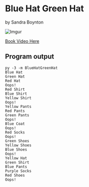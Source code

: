 # Blue Hat Green Hat

by Sandra Boynton

![Imgur](https://imgur.com/e7Z9P0Y.jpg)

[Book Video Here](https://www.youtube.com/watch?v=ZlBYUjYVr5w)


## Program output
```
py -3 -m BlueHatGreenHat
Blue Hat
Green Hat
Red Hat
Oops!
Red Shirt
Blue Shirt
Yellow Shirt
Oops!
Yellow Pants
Red Pants
Green Pants
Oops!
Blue Coat
Oops!
Red Socks
Oops!
Green Shoes
Yellow Shoes
Blue Shoes
Oops!
Yellow Hat
Green Shirt
Blue Pants
Purple Socks
Red Shoes
Oops!
```